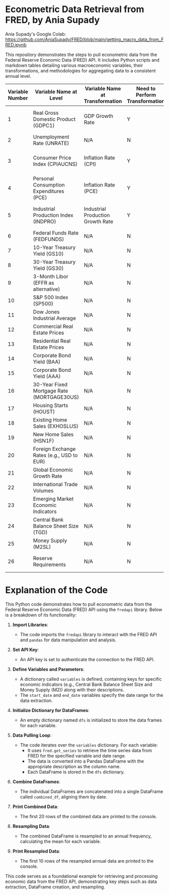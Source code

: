 # Econometric Data Retrieval from FRED, by Ania Supady

Ania Supady's Google Colab: https://github.com/AniaSupady/FRED/blob/main/getting_macro_data_from_FRED.ipynb

This repository demonstrates the steps to pull econometric data from the Federal Reserve Economic Data (FRED) API. It includes Python scripts and markdown tables detailing various macroeconomic variables, their transformations, and methodologies for aggregating data to a consistent annual level.


| Variable Number | Variable Name at Level                                    | Variable Name at Transformation         | Need to Perform Transformation | Calculation of Transformation                                | FRED Availability Level   | Interpolation/Extrapolation/Aggregation |
|------------------|----------------------------------------------------------|----------------------------------------|-------------------------------|------------------------------------------------------------|--------------------------|----------------------------------------|
| 1                | Real Gross Domestic Product (GDPC1)                      | GDP Growth Rate                        | Y                             | (Current GDP - Previous GDP) / Previous GDP * 100          | Quarterly                | Aggregation (Annual average)          |
| 2                | Unemployment Rate (UNRATE)                               | N/A                                    | N                             | N/A                                                        | Monthly                  | Aggregation (Annual average)          |
| 3                | Consumer Price Index (CPIAUCNS)                          | Inflation Rate (CPI)                  | Y                             | (Current CPI - Previous CPI) / Previous CPI * 100          | Monthly                  | Aggregation (Annual average)          |
| 4                | Personal Consumption Expenditures (PCE)                  | Inflation Rate (PCE)                  | Y                             | (Current PCE - Previous PCE) / Previous PCE * 100          | Monthly                  | Aggregation (Annual average)          |
| 5                | Industrial Production Index (INDPRO)                     | Industrial Production Growth Rate      | Y                             | (Current IP - Previous IP) / Previous IP * 100              | Monthly                  | Aggregation (Annual average)          |
| 6                | Federal Funds Rate (FEDFUNDS)                            | N/A                                    | N                             | N/A                                                        | Daily                    | Aggregation (Annual average)          |
| 7                | 10-Year Treasury Yield (GS10)                            | N/A                                    | N                             | N/A                                                        | Daily                    | Aggregation (Annual average)          |
| 8                | 30-Year Treasury Yield (GS30)                            | N/A                                    | N                             | N/A                                                        | Daily                    | Aggregation (Annual average)          |
| 9                | 3-Month Libor (EFFR as alternative)                      | N/A                                    | N                             | N/A                                                        | Daily                    | Aggregation (Annual average)          |
| 10               | S&P 500 Index (SP500)                                   | N/A                                    | N                             | N/A                                                        | Daily                    | Aggregation (Annual average)          |
| 11               | Dow Jones Industrial Average                              | N/A                                    | N                             | N/A                                                        | Daily                    | Aggregation (Annual average)          |
| 12               | Commercial Real Estate Prices                             | N/A                                    | N                             | N/A                                                        | Varies (Quarterly)      | Aggregation (Annual average)          |
| 13               | Residential Real Estate Prices                            | N/A                                    | N                             | N/A                                                        | Varies (Quarterly)      | Aggregation (Annual average)          |
| 14               | Corporate Bond Yield (BAA)                               | N/A                                    | N                             | N/A                                                        | Daily                    | Aggregation (Annual average)          |
| 15               | Corporate Bond Yield (AAA)                               | N/A                                    | N                             | N/A                                                        | Daily                    | Aggregation (Annual average)          |
| 16               | 30-Year Fixed Mortgage Rate (MORTGAGE30US)              | N/A                                    | N                             | N/A                                                        | Weekly                   | Aggregation (Annual average)          |
| 17               | Housing Starts (HOUST)                                   | N/A                                    | N                             | N/A                                                        | Monthly                  | Aggregation (Annual average)          |
| 18               | Existing Home Sales (EXHOSLUS)                           | N/A                                    | N                             | N/A                                                        | Monthly                  | Aggregation (Annual average)          |
| 19               | New Home Sales (HSN1F)                                   | N/A                                    | N                             | N/A                                                        | Monthly                  | Aggregation (Annual average)          |
| 20               | Foreign Exchange Rates (e.g., USD to EUR)               | N/A                                    | N                             | N/A                                                        | Daily                    | Aggregation (Annual average)          |
| 21               | Global Economic Growth Rate                               | N/A                                    | N                             | N/A                                                        | Varies                   | Extrapolation or Aggregation needed   |
| 22               | International Trade Volumes                              | N/A                                    | N                             | N/A                                                        | Varies                   | Extrapolation or Aggregation needed   |
| 23               | Emerging Market Economic Indicators                       | N/A                                    | N                             | N/A                                                        | Varies                   | Extrapolation or Aggregation needed   |
| 24               | Central Bank Balance Sheet Size (TGD)                    | N/A                                    | N                             | N/A                                                        | Weekly                   | Aggregation (Annual average)          |
| 25               | Money Supply (M2SL)                                     | N/A                                    | N                             | N/A                                                        | Monthly                  | Aggregation (Annual average)          |
| 26               | Reserve Requirements                                      | N/A                                    | N                             | N/A                                                        | Not typically available   | N/A                                   |


# Explanation of the Code

This Python code demonstrates how to pull econometric data from the Federal Reserve Economic Data (FRED) API using the `fredapi` library. Below is a breakdown of its functionality:

1. **Import Libraries**:
   - The code imports the `fredapi` library to interact with the FRED API and `pandas` for data manipulation and analysis.

2. **Set API Key**:
   - An API key is set to authenticate the connection to the FRED API.

3. **Define Variables and Parameters**:
   - A dictionary called `variables` is defined, containing keys for specific economic indicators (e.g., Central Bank Balance Sheet Size and Money Supply (M2)) along with their descriptions.
   - The `start_date` and `end_date` variables specify the date range for the data extraction.

4. **Initialize Dictionary for DataFrames**:
   - An empty dictionary named `dfs` is initialized to store the data frames for each variable.

5. **Data Pulling Loop**:
   - The code iterates over the `variables` dictionary. For each variable:
     - It uses `fred.get_series` to retrieve the time series data from FRED for the specified variable and date range.
     - The data is converted into a Pandas DataFrame with the appropriate description as the column name.
     - Each DataFrame is stored in the `dfs` dictionary.

6. **Combine DataFrames**:
   - The individual DataFrames are concatenated into a single DataFrame called `combined_df`, aligning them by date.

7. **Print Combined Data**:
   - The first 20 rows of the combined data are printed to the console.

8. **Resampling Data**:
   - The combined DataFrame is resampled to an annual frequency, calculating the mean for each variable.

9. **Print Resampled Data**:
   - The first 10 rows of the resampled annual data are printed to the console.

This code serves as a foundational example for retrieving and processing economic data from the FRED API, demonstrating key steps such as data extraction, DataFrame creation, and resampling.



